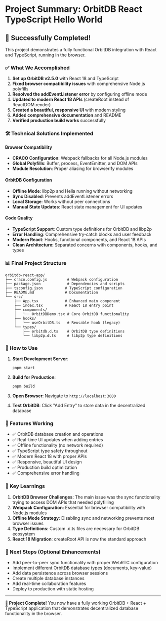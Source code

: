 # Project Summary: OrbitDB React TypeScript Hello World

## 🎉 Successfully Completed!

This project demonstrates a fully functional OrbitDB integration with React and TypeScript, running in the browser.

### ✅ What We Accomplished

1. **Set up OrbitDB v2.5.0** with React 18 and TypeScript
2. **Fixed browser compatibility issues** with comprehensive Node.js polyfills
3. **Resolved the addEventListener error** by configuring offline mode
4. **Updated to modern React 18 APIs** (createRoot instead of ReactDOM.render)
5. **Created a beautiful, responsive UI** with modern styling
6. **Added comprehensive documentation** and README
7. **Verified production build works** successfully

### 🛠 Technical Solutions Implemented

#### Browser Compatibility
- **CRACO Configuration**: Webpack fallbacks for all Node.js modules
- **Global Polyfills**: Buffer, process, EventEmitter, and DOM APIs
- **Module Resolution**: Proper aliasing for browserify modules

#### OrbitDB Configuration
- **Offline Mode**: libp2p and Helia running without networking
- **Sync Disabled**: Prevents addEventListener errors
- **Local Storage**: Works without peer connections
- **Manual State Updates**: React state management for UI updates

#### Code Quality
- **TypeScript Support**: Custom type definitions for OrbitDB and libp2p
- **Error Handling**: Comprehensive try-catch blocks and user feedback
- **Modern React**: Hooks, functional components, and React 18 APIs
- **Clean Architecture**: Separated concerns with components, hooks, and types

### 📊 Final Project Structure

```
orbitdb-react-app/
├── craco.config.js         # Webpack configuration
├── package.json            # Dependencies and scripts
├── tsconfig.json          # TypeScript configuration
├── README.md              # Documentation
└── src/
    ├── App.tsx            # Enhanced main component
    ├── index.tsx          # React 18 entry point
    ├── components/
    │   └── OrbitDBDemo.tsx # Core OrbitDB functionality
    ├── hooks/
    │   └── useOrbitDB.ts   # Reusable hook (legacy)
    └── types/
        ├── orbitdb.d.ts    # OrbitDB type definitions
        └── libp2p.d.ts     # libp2p type definitions
```

### 🚀 How to Use

1. **Start Development Server**:
   ```bash
   pnpm start
   ```

2. **Build for Production**:
   ```bash
   pnpm build
   ```

3. **Open Browser**: Navigate to `http://localhost:3000`

4. **Test OrbitDB**: Click "Add Entry" to store data in the decentralized database

### 🌟 Features Working

- ✅ OrbitDB database creation and operations
- ✅ Real-time UI updates when adding entries
- ✅ Offline functionality (no network required)
- ✅ TypeScript type safety throughout
- ✅ Modern React 18 with proper APIs
- ✅ Responsive, beautiful UI design
- ✅ Production build optimization
- ✅ Comprehensive error handling

### 🎯 Key Learnings

1. **OrbitDB Browser Challenges**: The main issue was the sync functionality trying to access DOM APIs that needed polyfilling
2. **Webpack Configuration**: Essential for browser compatibility with Node.js modules
3. **Offline Mode Strategy**: Disabling sync and networking prevents most browser issues
4. **Type Definitions**: Custom .d.ts files are necessary for OrbitDB ecosystem
5. **React 18 Migration**: createRoot API is now the standard approach

### 🔮 Next Steps (Optional Enhancements)

- Add peer-to-peer sync functionality with proper WebRTC configuration
- Implement different OrbitDB database types (documents, key-value)
- Add data persistence across browser sessions
- Create multiple database instances
- Add real-time collaboration features
- Deploy to production with static hosting

---

**🎉 Project Complete!** You now have a fully working OrbitDB + React + TypeScript application that demonstrates decentralized database functionality in the browser.
